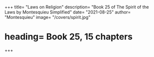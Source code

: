 +++
title= "Laws on Religion"
description= "Book 25 of The Spirit of the Laws by Montesquieu Simplified"
date= "2021-08-25"
author= "Montesquieu"
image= "/covers/spirit.jpg"
# heading= Book 25, 15 chapters
+++
